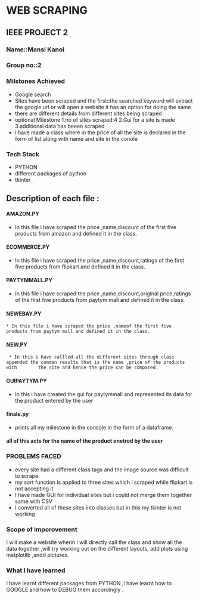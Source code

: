# WEB SCRAPING
## IEEE PROJECT 2
### Name::**Mansi Kanoi**
### Group no::2
### Milstones Achieved
* Google search
* Sites have been scraped and the first::the searched keyword will extract the google url or will open a website it has an option for doing the same
* there are different details from different sites being scraped
* optional Milestone
  1.no of sites scraped:4
  2.Gui for a site is made
  3.additional data has beeen scraped
* i have made a class where in the price of all the site is declared in the form of  list along with name and site in the conole 
### Tech Stack
  * PYTHON 
  * different packages of python
  * tkinter
## Description of each file :
  #### AMAZON.PY  
   * In this file i have scraped the price ,name,discount of the first five products from amazon and defined it in the class.
  #### ECOMMERCE.PY
   * In this file i have scraped the price ,name,discount,ratings of the first five products from flipkart and defined it in the class.
  #### PAYTYMMALL.PY
   * In this file i have scraped the price ,name,discount,original price,ratings of the first five products from paytym mall and defined it       in the class.
  #### NEWEBAY.PY
    * In this file i have scraped the price ,nameof the first five products from paytym mall and defined it in the class.
   #### NEW.PY
     * In this i have callled all the different sites through class appended the comman results that is the name ,price of the products with        the site and hence the price can be compared.
   #### GUIPAYTYM.PY
   * In this i have created the gui for paytymmall and represented its data for the product entered by the user
   #### finale.py 
   *  prints all my milestone in the console in the form of a dataframe.
   
   #### all of this acts for the name of the product enetred by the user
    
  
### PROBLEMS FACED
* every site had a different class tags and the image source was difficult to scrape.
* my sort function is applied to three sites which i scraped while flipkart is not accepting it 
*  I have made GUI for individual sites but i could not merge them together same with CSV
* I converted all of these sites into classes but in this my tkinter is not working

### Scope of imporovement
I will make a website wherin i will directly call the class and show all the data together ,will try working out on the different layouts, add plots using matplotlib ,andd pictures.
### What I have learned 
I have learnt different packages from PYTHON ,i have learnt how to GOOGLE and how to DEBUG them accordingly .



